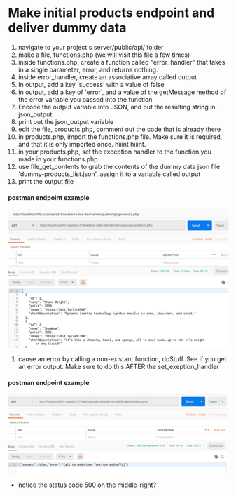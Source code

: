 # Make initial products endpoint and deliver dummy data

1. navigate to your project's server/public/api/ folder
1. make a file, functions.php (we will visit this file a few times)
1. inside functions.php, create a function called "error_handler" that takes in a single parameter, error, and returns nothing.
1. inside error_handler, create an associative array called output
1. in output, add a key 'success' with a value of false
1. in output, add a key of 'error', and a value of the getMessage method of the error variable you passed into the function
1. Encode the output variable into JSON, and put the resulting string in json_output
1. print out the json_output variable
1. edit the file, products.php, comment out the code that is already there
1. in products.php, import the functions.php file.  Make sure it is required, and that it is only imported once.  hiiint hiiint.
1. in your products.php, set the exception handler to the function you made in your functions.php
1. use file_get_contents to grab the contents of the dummy data json file 'dummy-products_list.json', assign it to a variable called output
1. print the output file

#### postman endpoint example
![successful output](assets/be01_1.png)

1. cause an error by calling a non-existant function, doStuff.  See if you get an error output.  Make sure to do this AFTER the set_exeption_handler

#### postman endpoint example
![successful output](assets/be01_2.png)

- notice the status code 500 on the middle-right?